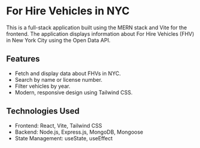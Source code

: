 # For Hire Vehicles in NYC

This is a full-stack application built using the MERN stack and Vite for the frontend. The application displays information about For Hire Vehicles (FHV) in New York City using the Open Data API.

## Features

- Fetch and display data about FHVs in NYC.
- Search by name or license number.
- Filter vehicles by year.
- Modern, responsive design using Tailwind CSS.

## Technologies Used

- Frontend: React, Vite, Tailwind CSS
- Backend: Node.js, Express.js, MongoDB, Mongoose
- State Management: useState, useEffect
